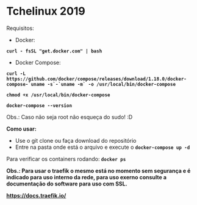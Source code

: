 # Tchelinux 2019

Requisitos:
- Docker: 

**``curl - fsSL "get.docker.com" | bash``** 

- Docker Compose:

**``curl -L https://github.com/docker/compose/releases/download/1.18.0/docker-compose-`uname -s`-`uname -m` -o /usr/local/bin/docker-compose``**

**``chmod +x /usr/local/bin/docker-compose``**

**``docker-compose --version``**

Obs.: Caso não seja root não esqueça do sudo! :D

**Como usar:**

- Use o git clone ou faça download do repositório
- Entre na pasta onde está o arquivo e execute o **``docker-compose up -d``**

Para verificar os containers rodando:
**``docker ps``**

**Obs.: Para usar o traefik o mesmo está no momento sem segurança e é indicado para uso interno da rede, para uso exerno consulte a documentação do software para uso com SSL.**

**https://docs.traefik.io/**
